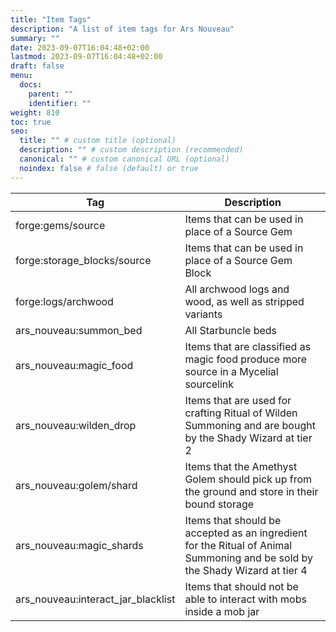 ```yaml
---
title: "Item Tags"
description: "A list of item tags for Ars Nouveau"
summary: ""
date: 2023-09-07T16:04:48+02:00
lastmod: 2023-09-07T16:04:48+02:00
draft: false
menu:
  docs:
    parent: ""
    identifier: ""
weight: 810
toc: true
seo:
  title: "" # custom title (optional)
  description: "" # custom description (recommended)
  canonical: "" # custom canonical URL (optional)
  noindex: false # false (default) or true
---
```


| Tag                                                                        | Description                                                                                                                 |
| -------------------------------------------------------------------------- | --------------------------------------------------------------------------------------------------------------------------- |
| <span class="badge text-bg-dark">forge:gems/source</span>                  | Items that can be used in place of a Source Gem                                                                             |
| <span class="badge text-bg-dark">forge:storage_blocks/source</span>        | Items that can be used in place of a Source Gem Block                                                                       |
| <span class="badge text-bg-dark">forge:logs/archwood</span>                | All archwood logs and wood, as well as stripped variants                                                                    |
| <span class="badge text-bg-dark">ars_nouveau:summon_bed</span>             | All Starbuncle beds                                                                                                         |
| <span class="badge text-bg-dark">ars_nouveau:magic_food</span>             | Items that are classified as magic food produce more source in a Mycelial sourcelink                                        |
| <span class="badge text-bg-dark">ars_nouveau:wilden_drop</span>            | Items that are used for crafting Ritual of Wilden Summoning and are bought by the Shady Wizard at tier 2                    |
| <span class="badge text-bg-dark">ars_nouveau:golem/shard</span>            | Items that the Amethyst Golem should pick up from the ground and store in their bound storage                               |
| <span class="badge text-bg-dark">ars_nouveau:magic_shards</span>           | Items that should be accepted as an ingredient for the Ritual of Animal Summoning and be sold by the Shady Wizard at tier 4 |
| <span class="badge text-bg-dark">ars_nouveau:interact_jar_blacklist</span> | Items that should not be able to interact with mobs inside a mob jar                                                        |
